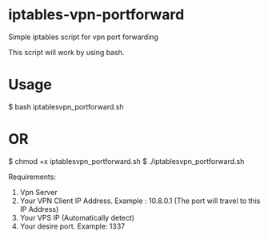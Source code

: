 # iptables-vpn-portforward
Simple iptables script for vpn port forwarding

This script will work by using bash.

# Usage

$ bash iptablesvpn_portforward.sh 

# OR

$ chmod +x iptablesvpn_portforward.sh
$ ./iptablesvpn_portforward.sh

Requirements:
1) Vpn Server
2) Your VPN Client IP Address. Example : 10.8.0.1 (The port will travel to this IP Address)
3) Your VPS IP (Automatically detect)
4) Your desire port. Example: 1337
